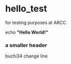 # hello_test
for testing purposes at ARCC

echo __"Hello World!"__

### a smaller header


buchi34 change line
